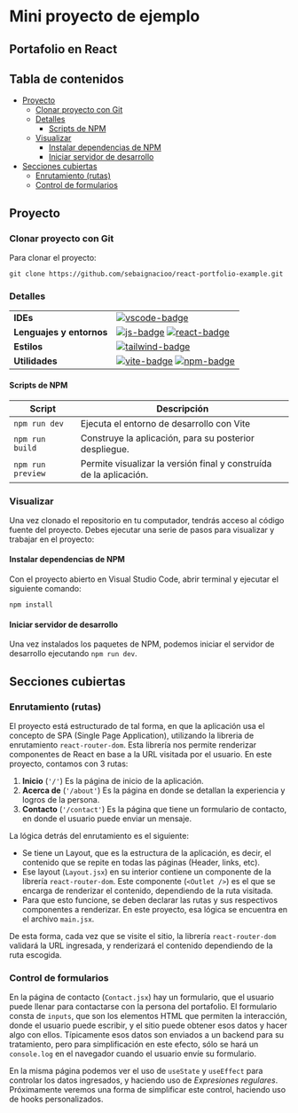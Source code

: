 # Mini proyecto de ejemplo <!-- omit from toc -->

## Portafolio en React <!-- omit from toc -->

## Tabla de contenidos <!-- omit from toc -->

- [Proyecto](#proyecto)
  - [Clonar proyecto con Git](#clonar-proyecto-con-git)
  - [Detalles](#detalles)
    - [Scripts de NPM](#scripts-de-npm)
  - [Visualizar](#visualizar)
    - [Instalar dependencias de NPM](#instalar-dependencias-de-npm)
    - [Iniciar servidor de desarrollo](#iniciar-servidor-de-desarrollo)
- [Secciones cubiertas](#secciones-cubiertas)
  - [Enrutamiento (rutas)](#enrutamiento-rutas)
  - [Control de formularios](#control-de-formularios)

## Proyecto

### Clonar proyecto con Git

Para clonar el proyecto:

```
git clone https://github.com/sebaignacioo/react-portfolio-example.git
```

### Detalles

|                          |                                                   |
| ------------------------ | ------------------------------------------------- |
| **IDEs**                 | [![vscode-badge]][vscode-web]                     |
| **Lenguajes y entornos** | [![js-badge]][js-web] [![react-badge]][react-web] |
| **Estilos**              | [![tailwind-badge]][tailwind-web]                 |
| **Utilidades**           | [![vite-badge]][vite-web] [![npm-badge]][npm-web] |

#### Scripts de NPM

| Script            | Descripción                                                        |
| ----------------- | ------------------------------------------------------------------ |
| `npm run dev`     | Ejecuta el entorno de desarrollo con Vite                          |
| `npm run build`   | Construye la aplicación, para su posterior despliegue.             |
| `npm run preview` | Permite visualizar la versión final y construída de la aplicación. |

### Visualizar

Una vez clonado el repositorio en tu computador, tendrás acceso al código fuente del proyecto. Debes ejecutar una serie de pasos para visualizar y trabajar en el proyecto:

#### Instalar dependencias de NPM

Con el proyecto abierto en Visual Studio Code, abrir terminal y ejecutar el siguiente comando:

```
npm install
```

#### Iniciar servidor de desarrollo

Una vez instalados los paquetes de NPM, podemos iniciar el servidor de desarrollo ejecutando `npm run dev`.

## Secciones cubiertas

### Enrutamiento (rutas)

El proyecto está estructurado de tal forma, en que la aplicación usa el concepto de SPA (Single Page Application), utilizando la libreria de enrutamiento `react-router-dom`. Esta librería nos permite renderizar componentes de React en base a la URL visitada por el usuario. En este proyecto, contamos con 3 rutas:

1. **Inicio** (`'/'`) Es la página de inicio de la aplicación.
2. **Acerca de** (`'/about'`) Es la página en donde se detallan la experiencia y logros de la persona.
3. **Contacto** (`'/contact'`) Es la página que tiene un formulario de contacto, en donde el usuario puede enviar un mensaje.

La lógica detrás del enrutamiento es el siguiente:

- Se tiene un Layout, que es la estructura de la aplicación, es decir, el contenido que se repite en todas las páginas (Header, links, etc).
- Ese layout (`Layout.jsx`) en su interior contiene un componente de la librería `react-router-dom`. Este componente (`<Outlet />`) es el que se encarga de renderizar el contenido, dependiendo de la ruta visitada.
- Para que esto funcione, se deben declarar las rutas y sus respectivos componentes a renderizar. En este proyecto, esa lógica se encuentra en el archivo `main.jsx`.

De esta forma, cada vez que se visite el sitio, la librería `react-router-dom` validará la URL ingresada, y renderizará el contenido dependiendo de la ruta escogida.

### Control de formularios

En la página de contacto (`Contact.jsx`) hay un formulario, que el usuario puede llenar para contactarse con la persona del portafolio. El formulario consta de `inputs`, que son los elementos HTML que permiten la interacción, donde el usuario puede escribir, y el sitio puede obtener esos datos y hacer algo con ellos. Típicamente esos datos son enviados a un backend para su tratamiento, pero para simplificación en este efecto, sólo se hará un `console.log` en el navegador cuando el usuario envíe su formulario.

En la misma página podemos ver el uso de `useState` y `useEffect` para controlar los datos ingresados, y haciendo uso de _Expresiones regulares_. Próximamente veremos una forma de simplificar este control, haciendo uso de hooks personalizados.

[vscode-badge]: https://img.shields.io/badge/Visual%20Studio%20Code-007ACC?logo=visualstudiocode&logoColor=fff&style=for-the-badge
[vscode-web]: https://code.visualstudio.com/
[js-badge]: https://img.shields.io/badge/JavaScript-F7DF1E?logo=javascript&logoColor=000&style=for-the-badge
[js-web]: https://developer.mozilla.org/es/docs/Web/JavaScript
[react-badge]: https://img.shields.io/badge/React-61DAFB?logo=react&logoColor=000&style=for-the-badge
[react-web]: https://reactjs.org/
[tailwind-badge]: https://img.shields.io/badge/Tailwind%20CSS-06B6D4?logo=tailwindcss&logoColor=fff&style=for-the-badge
[tailwind-web]: https://tailwindcss.com/
[vite-badge]: https://img.shields.io/badge/Vite-646CFF?logo=vite&logoColor=fff&style=for-the-badge
[vite-web]: https://vitejs.dev/
[npm-badge]: https://img.shields.io/badge/npm-CB3837?logo=npm&logoColor=fff&style=for-the-badge
[npm-web]: https://www.npmjs.com/
